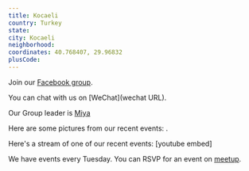 ```yaml
---
title: Kocaeli
country: Turkey
state: 
city: Kocaeli
neighborhood: 
coordinates: 40.768407, 29.96832
plusCode:
---
```

Join our [Facebook group](https://www.facebook.com/groups/free.code.camp.kocaeli.tr).

You can chat with us on [WeChat](wechat URL).

Our Group leader is [Miya](freecodecamp.org/miya)

Here are some pictures from our recent events:
![]().

Here's a stream of one of our recent events:
[youtube embed]

We have events every Tuesday. You can RSVP for an event on [meetup](meetupurl).
